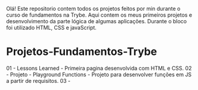   Olá! Este repositorio contem todos os projetos feitos por min durante o curso de fundamentos na Trybe.
  Aqui contem os meus primeiros projetos e desenvolvimento da parte lógica de algumas aplicações.
  Durante o bloco foi utilizado HTML, CSS e javaScript.

# Projetos-Fundamentos-Trybe

01 - Lessons Learned - Primeira pagina desenvolvida com HTML e CSS.
02 - Projeto - Playground Functions - Projeto para desenvolver funções em JS a partir de requisitos.
03 - 
